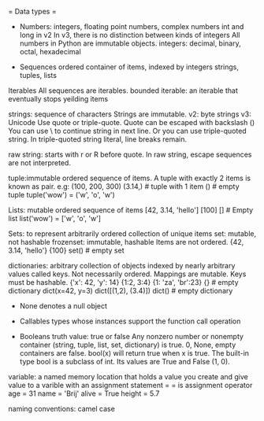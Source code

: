 = Data types =
* Numbers: integers, floating point numbers, complex numbers
int and long in v2
In v3, there is no distinction between kinds of integers
All numbers in Python are immutable objects.
integers: decimal, binary, octal, hexadecimal

* Sequences
ordered container of items, indexed by integers
strings, tuples, lists

Iterables
All sequences are iterables.
bounded iterable: an iterable that eventually stops yeilding items

strings: sequence of characters
Strings are immutable.
v2: byte strings
v3: Unicode
Use quote or triple-quote. Quote can be escaped with backslash (\)
You can use \ to continue string in next line. Or you can use triple-quoted string.
In triple-quoted string literal, line breaks remain.

raw string: starts with r or R before quote. In raw string, escape sequences are not interpreted.

tuple:immutable ordered sequence of items.
A tuple with exactly 2 items is known as pair.
e.g:
(100, 200, 300)
(3.14,)         # tuple with 1 item
()               # empty tuple
tuple('wow') = ('w', 'o', 'w')

Lists: mutable ordered sequence of items
[42, 3.14, 'hello']
[100]
[] # Empty list
list('wow') = ['w', 'o', 'w']

Sets: to represent arbitrarily ordered collection of unique items
set: mutable, not hashable
frozenset: immutable, hashable
Items are not ordered.
{42, 3.14, 'hello'}
{100}
set() # empty set

dictionaries: arbitrary collection of objects indexed by nearly arbitrary values called keys.
Not necessarily ordered. Mappings are mutable.
Keys must be hashable.
{'x': 42, 'y': 14}
{1:2, 3:4}
{1: 'za', 'br':23}
{} # empty dictionary
dict(x=42, y=3)
dict([(1,2), (3.4)])
dict() # empty dictionary

* None
denotes a null object

* Callables
types whose instances support the function call operation

* Booleans
truth value: true or false
Any nonzero number or nonempty container (string, tuple, list, set, dictionary) is true.
0, None, empty containers are false.
bool(x) will return true when x is true.
The built-in type bool is a subclass of int. Its values are True and False (1, 0).

variable: a named memory location that holds a value
you create and give value to a varible with an assignment statement
<variable> = <expression>
= is assignment operator
age = 31
name = 'Brij'
alive = True
height = 5.7

naming conventions: camel case
